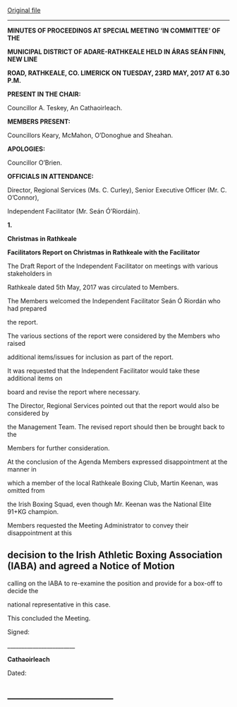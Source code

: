 [Original file](https://www.limerick.ie/sites/default/files/media/documents/2017-06/01%20b%20Minutes%20Special%20Meeting%2023rd%20May%252c%202017.pdf)

---
**MINUTES OF PROCEEDINGS AT SPECIAL MEETING ‘IN COMMITTEE’ OF THE**

**MUNICIPAL DISTRICT OF ADARE-RATHKEALE HELD IN ÁRAS SEÁN FINN, NEW LINE**

**ROAD, RATHKEALE, CO. LIMERICK ON TUESDAY, 23RD** **MAY, 2017 AT 6.30 P.M.**

**PRESENT IN THE CHAIR:**

Councillor A. Teskey, An Cathaoirleach.

**MEMBERS PRESENT:**

Councillors Keary, McMahon, O’Donoghue and Sheahan.

**APOLOGIES:**

Councillor O’Brien.

**OFFICIALS IN ATTENDANCE:**

Director, Regional Services (Ms. C. Curley), Senior Executive Officer (Mr. C. O’Connor),

Independent Facilitator (Mr. Seán Ó’Riordáin).

**1.**

**Christmas in Rathkeale**

**Facilitators Report on Christmas in Rathkeale with the Facilitator**

The Draft Report of the Independent Facilitator on meetings with various stakeholders in

Rathkeale dated 5th May, 2017 was circulated to Members.

The Members welcomed the Independent Facilitator Seán Ó Riordán who had prepared

the report.

The various sections of the report were considered by the Members who raised

additional items/issues for inclusion as part of the report.

It was requested that the Independent Facilitator would take these additional items on

board and revise the report where necessary.

The Director, Regional Services pointed out that the report would also be considered by

the Management Team. The revised report should then be brought back to the

Members for further consideration.

At the conclusion of the Agenda Members expressed disappointment at the manner in

which a member of the local Rathkeale Boxing Club, Martin Keenan, was omitted from

the Irish Boxing Squad, even though Mr. Keenan was the National Elite 91+KG champion.

Members requested the Meeting Administrator to convey their disappointment at this

decision to the Irish Athletic Boxing Association (IABA) and agreed a Notice of Motion
---
calling on the IABA to re-examine the position and provide for a box-off to decide the

national representative in this case.

This concluded the Meeting.

Signed:

\_\_\_\_\_\_\_\_\_\_\_\_\_\_\_\_\_\_\_\_\_\_\_\_

**Cathaoirleach**

Dated:

\_\_\_\_\_\_\_\_\_\_\_\_\_\_\_\_\_\_\_\_\_\_\_\_
---
